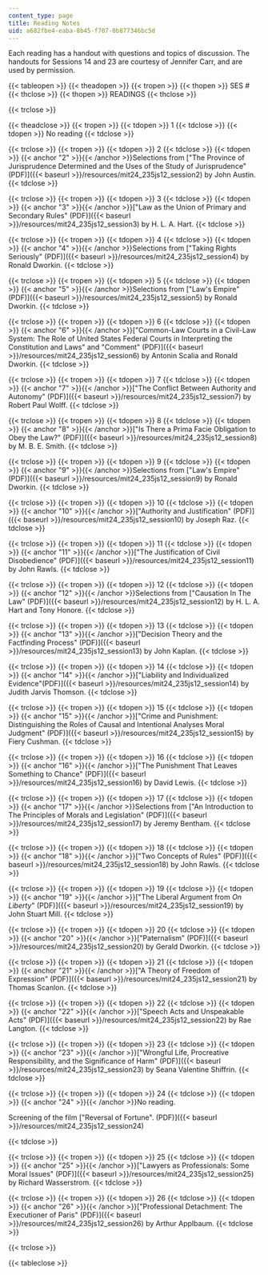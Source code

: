 ```yaml
---
content_type: page
title: Reading Notes
uid: a682fbe4-eaba-8b45-f707-0b877346bc5d
---
```


Each reading has a handout with questions and topics of discussion. The handouts for Sessions 14 and 23 are courtesy of Jennifer Carr, and are used by permission.

{{< tableopen >}}
{{< theadopen >}}
{{< tropen >}}
{{< thopen >}}
SES #
{{< thclose >}}
{{< thopen >}}
READINGS
{{< thclose >}}

{{< trclose >}}

{{< theadclose >}}
{{< tropen >}}
{{< tdopen >}}
1
{{< tdclose >}}
{{< tdopen >}}
No reading
{{< tdclose >}}

{{< trclose >}}
{{< tropen >}}
{{< tdopen >}}
2
{{< tdclose >}}
{{< tdopen >}}
{{< anchor "2" >}}{{< /anchor >}}Selections from ["The Province of Jurisprudence Determined and the Uses of the Study of Jurisprudence" (PDF)]({{< baseurl >}}/resources/mit24_235js12_session2) by John Austin.
{{< tdclose >}}

{{< trclose >}}
{{< tropen >}}
{{< tdopen >}}
3
{{< tdclose >}}
{{< tdopen >}}
{{< anchor "3" >}}{{< /anchor >}}["Law as the Union of Primary and Secondary Rules" (PDF)]({{< baseurl >}}/resources/mit24_235js12_session3) by H. L. A. Hart.
{{< tdclose >}}

{{< trclose >}}
{{< tropen >}}
{{< tdopen >}}
4
{{< tdclose >}}
{{< tdopen >}}
{{< anchor "4" >}}{{< /anchor >}}Selections from ["Taking Rights Seriously" (PDF)]({{< baseurl >}}/resources/mit24_235js12_session4) by Ronald Dworkin.
{{< tdclose >}}

{{< trclose >}}
{{< tropen >}}
{{< tdopen >}}
5
{{< tdclose >}}
{{< tdopen >}}
{{< anchor "5" >}}{{< /anchor >}}Selections from ["Law's Empire" (PDF)]({{< baseurl >}}/resources/mit24_235js12_session5) by Ronald Dworkin.
{{< tdclose >}}

{{< trclose >}}
{{< tropen >}}
{{< tdopen >}}
6
{{< tdclose >}}
{{< tdopen >}}
{{< anchor "6" >}}{{< /anchor >}}["Common-Law Courts in a Civil-Law System: The Role of United States Federal Courts in Interpreting the Constitution and Laws" and "Comment" (PDF)]({{< baseurl >}}/resources/mit24_235js12_session6) by Antonin Scalia and Ronald Dworkin.
{{< tdclose >}}

{{< trclose >}}
{{< tropen >}}
{{< tdopen >}}
7
{{< tdclose >}}
{{< tdopen >}}
{{< anchor "7" >}}{{< /anchor >}}["The Conflict Between Authority and Autonomy" (PDF)]({{< baseurl >}}/resources/mit24_235js12_session7) by Robert Paul Wolff.
{{< tdclose >}}

{{< trclose >}}
{{< tropen >}}
{{< tdopen >}}
8
{{< tdclose >}}
{{< tdopen >}}
{{< anchor "8" >}}{{< /anchor >}}["Is There a Prima Facie Obligation to Obey the Law?" (PDF)]({{< baseurl >}}/resources/mit24_235js12_session8) by M. B. E. Smith.
{{< tdclose >}}

{{< trclose >}}
{{< tropen >}}
{{< tdopen >}}
9
{{< tdclose >}}
{{< tdopen >}}
{{< anchor "9" >}}{{< /anchor >}}Selections from ["Law's Empire" (PDF)]({{< baseurl >}}/resources/mit24_235js12_session9) by Ronald Dworkin.
{{< tdclose >}}

{{< trclose >}}
{{< tropen >}}
{{< tdopen >}}
10
{{< tdclose >}}
{{< tdopen >}}
{{< anchor "10" >}}{{< /anchor >}}["Authority and Justification" (PDF)]({{< baseurl >}}/resources/mit24_235js12_session10) by Joseph Raz.
{{< tdclose >}}

{{< trclose >}}
{{< tropen >}}
{{< tdopen >}}
11
{{< tdclose >}}
{{< tdopen >}}
{{< anchor "11" >}}{{< /anchor >}}["The Justification of Civil Disobedience" (PDF)]({{< baseurl >}}/resources/mit24_235js12_session11) by John Rawls.
{{< tdclose >}}

{{< trclose >}}
{{< tropen >}}
{{< tdopen >}}
12
{{< tdclose >}}
{{< tdopen >}}
{{< anchor "12" >}}{{< /anchor >}}Selections from ["Causation In The Law" (PDF)]({{< baseurl >}}/resources/mit24_235js12_session12) by H. L. A. Hart and Tony Honore.
{{< tdclose >}}

{{< trclose >}}
{{< tropen >}}
{{< tdopen >}}
13
{{< tdclose >}}
{{< tdopen >}}
{{< anchor "13" >}}{{< /anchor >}}["Decision Theory and the Factfinding Process" (PDF)]({{< baseurl >}}/resources/mit24_235js12_session13) by John Kaplan.
{{< tdclose >}}

{{< trclose >}}
{{< tropen >}}
{{< tdopen >}}
14
{{< tdclose >}}
{{< tdopen >}}
{{< anchor "14" >}}{{< /anchor >}}["Liability and Individualized Evidence"(PDF)]({{< baseurl >}}/resources/mit24_235js12_session14) by Judith Jarvis Thomson.
{{< tdclose >}}

{{< trclose >}}
{{< tropen >}}
{{< tdopen >}}
15
{{< tdclose >}}
{{< tdopen >}}
{{< anchor "15" >}}{{< /anchor >}}["Crime and Punishment: Distinguishing the Roles of Causal and Intentional Analyses Moral Judgment" (PDF)]({{< baseurl >}}/resources/mit24_235js12_session15) by Fiery Cushman.
{{< tdclose >}}

{{< trclose >}}
{{< tropen >}}
{{< tdopen >}}
16
{{< tdclose >}}
{{< tdopen >}}
{{< anchor "16" >}}{{< /anchor >}}["The Punishment That Leaves Something to Chance" (PDF)]({{< baseurl >}}/resources/mit24_235js12_session16) by David Lewis.
{{< tdclose >}}

{{< trclose >}}
{{< tropen >}}
{{< tdopen >}}
17
{{< tdclose >}}
{{< tdopen >}}
{{< anchor "17" >}}{{< /anchor >}}Selections from ["An Introduction to The Principles of Morals and Legislation" (PDF)]({{< baseurl >}}/resources/mit24_235js12_session17) by Jeremy Bentham.
{{< tdclose >}}

{{< trclose >}}
{{< tropen >}}
{{< tdopen >}}
18
{{< tdclose >}}
{{< tdopen >}}
{{< anchor "18" >}}{{< /anchor >}}["Two Concepts of Rules" (PDF)]({{< baseurl >}}/resources/mit24_235js12_session18) by John Rawls.
{{< tdclose >}}

{{< trclose >}}
{{< tropen >}}
{{< tdopen >}}
19
{{< tdclose >}}
{{< tdopen >}}
{{< anchor "19" >}}{{< /anchor >}}["The Liberal Argument from _On Liberty_" (PDF)]({{< baseurl >}}/resources/mit24_235js12_session19) by John Stuart Mill.
{{< tdclose >}}

{{< trclose >}}
{{< tropen >}}
{{< tdopen >}}
20
{{< tdclose >}}
{{< tdopen >}}
{{< anchor "20" >}}{{< /anchor >}}["Paternalism" (PDF)]({{< baseurl >}}/resources/mit24_235js12_session20) by Gerald Dworkin.
{{< tdclose >}}

{{< trclose >}}
{{< tropen >}}
{{< tdopen >}}
21
{{< tdclose >}}
{{< tdopen >}}
{{< anchor "21" >}}{{< /anchor >}}["A Theory of Freedom of Expression" (PDF)]({{< baseurl >}}/resources/mit24_235js12_session21) by Thomas Scanlon.
{{< tdclose >}}

{{< trclose >}}
{{< tropen >}}
{{< tdopen >}}
22
{{< tdclose >}}
{{< tdopen >}}
{{< anchor "22" >}}{{< /anchor >}}["Speech Acts and Unspeakable Acts" (PDF)]({{< baseurl >}}/resources/mit24_235js12_session22) by Rae Langton.
{{< tdclose >}}

{{< trclose >}}
{{< tropen >}}
{{< tdopen >}}
23
{{< tdclose >}}
{{< tdopen >}}
{{< anchor "23" >}}{{< /anchor >}}["Wrongful Life, Procreative Responsibility, and the Significance of Harm" (PDF)]({{< baseurl >}}/resources/mit24_235js12_session23) by Seana Valentine Shiffrin.
{{< tdclose >}}

{{< trclose >}}
{{< tropen >}}
{{< tdopen >}}
24
{{< tdclose >}}
{{< tdopen >}}
{{< anchor "24" >}}{{< /anchor >}}No reading.

Screening of the film ["Reversal of Fortune". (PDF)]({{< baseurl >}}/resources/mit24_235js12_session24)


{{< tdclose >}}

{{< trclose >}}
{{< tropen >}}
{{< tdopen >}}
25
{{< tdclose >}}
{{< tdopen >}}
{{< anchor "25" >}}{{< /anchor >}}["Lawyers as Professionals: Some Moral Issues" (PDF)]({{< baseurl >}}/resources/mit24_235js12_session25) by Richard Wasserstrom.
{{< tdclose >}}

{{< trclose >}}
{{< tropen >}}
{{< tdopen >}}
26
{{< tdclose >}}
{{< tdopen >}}
{{< anchor "26" >}}{{< /anchor >}}["Professional Detachment: The Executioner of Paris" (PDF)]({{< baseurl >}}/resources/mit24_235js12_session26) by Arthur Applbaum.
{{< tdclose >}}

{{< trclose >}}

{{< tableclose >}}